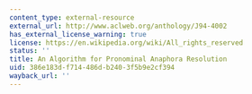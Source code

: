 ```yaml
---
content_type: external-resource
external_url: http://www.aclweb.org/anthology/J94-4002
has_external_license_warning: true
license: https://en.wikipedia.org/wiki/All_rights_reserved
status: ''
title: An Algorithm for Pronominal Anaphora Resolution
uid: 386e183d-f714-486d-b240-3f5b9e2cf394
wayback_url: ''
---
```

